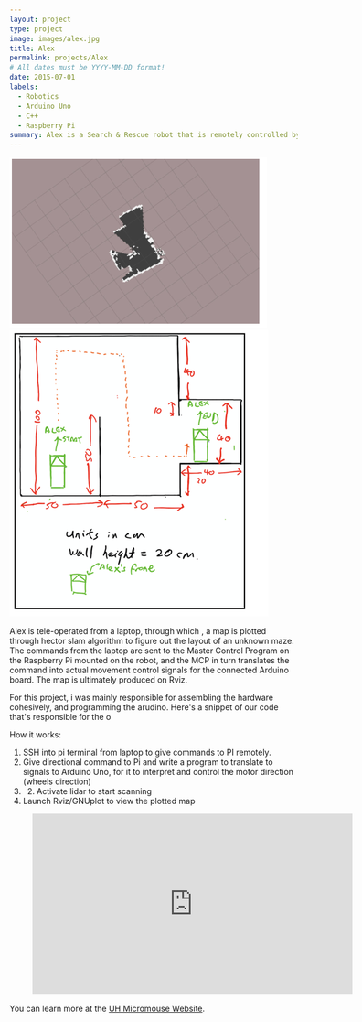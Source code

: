 ```yaml
---
layout: project
type: project
image: images/alex.jpg
title: Alex
permalink: projects/Alex
# All dates must be YYYY-MM-DD format!
date: 2015-07-01
labels:
  - Robotics
  - Arduino Uno
  - C++
  - Raspberry Pi
summary: Alex is a Search & Rescue robot that is remotely controlled by Pi, motors are controlled by arduino and itslidar is powered separately.
---
```


<div class="ui small rounded images">
  <img class="ui image" src="../images/Slam.PNG">
  <img class="ui image" src="../images/maze.png">
</div>

Alex is tele-operated from a laptop, through which , a map is plotted through hector slam algorithm to figure out the layout of an unknown maze. The commands from the laptop are sent to
the Master Control Program on the Raspberry Pi mounted on the robot, and the MCP in turn translates the command into actual movement control signals for the connected Arduino board. The map
is ultimately produced on Rviz.

For this project, i was mainly responsible for assembling the hardware cohesively, and programming the arudino. Here's a snippet of our code that's responsible for the o

How it works:
1) SSH into pi terminal from laptop to give commands to PI remotely.
2) Give directional command to Pi and write a program to translate to signals to Arduino Uno, for it to interpret and
control the motor direction (wheels direction)
3) 2) Activate lidar to start scanning
4) Launch Rviz/GNUplot to view the plotted map


<figure class="video_container">
  <iframe width="560" height="315" src="https://www.youtube.com/embed/Ss2t-jPKTgU" frameborder="0" allow="accelerometer; autoplay; clipboard-write; encrypted-media; gyroscope; picture-in-picture" allowfullscreen></iframe>
</figure>

You can learn more at the [UH Micromouse Website](http://www-ee.eng.hawaii.edu/~mmouse/about.html).



